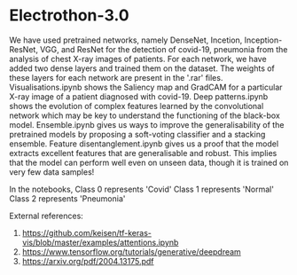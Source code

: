# Electrothon-3.0

We have used pretrained networks, namely DenseNet, Incetion, Inception-ResNet, VGG, and ResNet for the detection of covid-19, pneumonia from the analysis of chest X-ray images of patients. For each network, we have added two dense layers and trained them on the dataset. The weights of these layers for each network are present in the '.rar' files. Visualisations.ipynb shows the Saliency map and GradCAM for a particular X-ray image of a patient diagnosed with covid-19. Deep patterns.ipynb shows the evolution of complex features learned by the convolutional network which may be key to understand the functioning of the black-box model. Ensemble.ipynb gives us ways to improve the generalisability of the pretrained models by proposing a soft-voting classifier and a stacking ensemble. Feature disentanglement.ipynb gives us a proof that the model extracts excellent features that are generalisable and robust. This implies that the model can perform well even on unseen data, though it is trained on very few data samples!

In the notebooks, 
Class 0 represents 'Covid'
Class 1 represents 'Normal'
Class 2 represents 'Pneumonia'

External references:
1) https://github.com/keisen/tf-keras-vis/blob/master/examples/attentions.ipynb
2) https://www.tensorflow.org/tutorials/generative/deepdream
3) https://arxiv.org/pdf/2004.13175.pdf 

